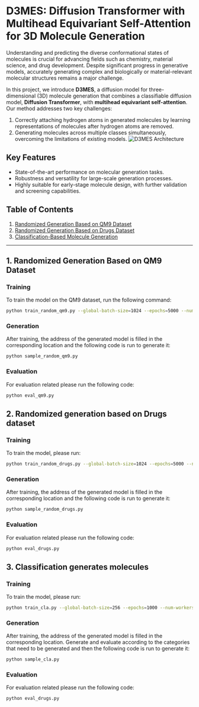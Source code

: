 # D3MES: Diffusion Transformer with Multihead Equivariant Self-Attention for 3D Molecule Generation

Understanding and predicting the diverse conformational states of molecules is crucial for advancing fields such as chemistry, material science, and drug development. Despite significant progress in generative models, accurately generating complex and biologically or material-relevant molecular structures remains a major challenge. 

In this project, we introduce **D3MES**, a diffusion model for three-dimensional (3D) molecule generation that combines a classifiable diffusion model, **Diffusion Transformer**, with **multihead equivariant self-attention**. Our method addresses two key challenges:  
1. Correctly attaching hydrogen atoms in generated molecules by learning representations of molecules after hydrogen atoms are removed.  
2. Generating molecules across multiple classes simultaneously, overcoming the limitations of existing models.
![D3MES Architecture](pictures/etc.png)

## Key Features
- State-of-the-art performance on molecular generation tasks.
- Robustness and versatility for large-scale generation processes.
- Highly suitable for early-stage molecule design, with further validation and screening capabilities.

## Table of Contents
1. [Randomized Generation Based on QM9 Dataset](#1-randomized-generation-based-on-qm9-dataset)
2. [Randomized Generation Based on Drugs Dataset](#2-randomized-generation-based-on-drugs-dataset)
3. [Classification-Based Molecule Generation](#3-classification-based-molecule-generation)

---

## 1. Randomized Generation Based on QM9 Dataset

### Training
To train the model on the QM9 dataset, run the following command:
```bash
python train_random_qm9.py --global-batch-size=1024 --epochs=5000 --num-workers=0 --ckpt-every=20000
```
### Generation
After training, the address of the generated model is filled in the corresponding location and the following code is run to generate it:
```bash
python sample_random_qm9.py
```
### Evaluation
For evaluation related please run the following code:
```bash
python eval_qm9.py
```

## 2. Randomized generation based on Drugs dataset
### Training
To train the model, please run:
```bash
python train_random_drugs.py --global-batch-size=1024 --epochs=5000 --num-workers=0 --ckpt-every=20000
```
### Generation
After training, the address of the generated model is filled in the corresponding location and the following code is run to generate it:
```bash
python sample_random_drugs.py
```
### Evaluation
For evaluation related please run the following code:

```bash
python eval_drugs.py
```
## 3. Classification generates molecules
### Training
To train the model, please run:
```bash
python train_cla.py --global-batch-size=256 --epochs=1000 --num-workers=0 --ckpt-every=20000
```
### Generation
After training, the address of the generated model is filled in the corresponding location. Generate and evaluate according to the categories that need to be generated and then the following code is run to generate it:
```bash
python sample_cla.py
```
### Evaluation
For evaluation related please run the following code:
```bash
python eval_drugs.py
```
